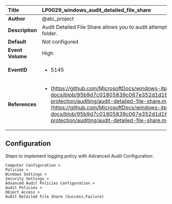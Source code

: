 | Title            | LP0029_windows_audit_detailed_file_share                                                                     |
|:-----------------|:--------------------------------------------------------------------------------|
| **Author**       | @atc_project                                                                      |
| **Description**  | Audit Detailed File Share allows you to audit attempts to  access files and folders on a shared folder.                                                               |
| **Default**      | Not configured                                                                   |
| **Event Volume** | High                                                                    |
| **EventID**      | <ul><li>5145</li></ul>         |
| **References**   | <ul><li>[https://github.com/MicrosoftDocs/windows-itpro-docs/blob/95b9d7c01805839c067e352d1d16702604b15f11/windows/security/threat-protection/auditing/audit-detailed-file-share.md](https://github.com/MicrosoftDocs/windows-itpro-docs/blob/95b9d7c01805839c067e352d1d16702604b15f11/windows/security/threat-protection/auditing/audit-detailed-file-share.md)</li></ul> |



## Configuration

Steps to implement logging policy with Advanced Audit Configuration:
```
Computer Configuration > 
Policies > 
Windows Settings > 
Security Settings > 
Advanced Audit Policies Configuration > 
Audit Policies > 
Object Access > 
Audit Detailed File Share (Success,Failure)
```


